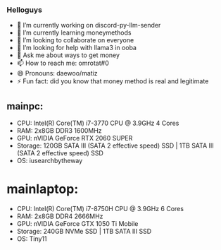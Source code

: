 ### Helloguys
- 🔭 I’m currently working on discord-py-llm-sender
- 🌱 I’m currently learning moneymethods
- 👯 I’m looking to collaborate on everyone
- 🤔 I’m looking for help with llama3 in ooba
- 💬 Ask me about ways to get money
- 📫 How to reach me: omrotat#0
- 😄 Pronouns: daewoo/matiz
- ⚡ Fun fact: did you know that money method is real and legitimate 
## mainpc:
- CPU: Intel(R) Core(TM) i7-3770 CPU @ 3.9GHz 4 Cores
- RAM: 2x8GB DDR3 1600MHz
- GPU: nVIDIA GeForce RTX 2060 SUPER
- Storage: 120GB SATA III (SATA 2 effective speed) SSD | 1TB SATA III (SATA 2 effective speed) SSD
- OS: iusearchbytheway
# mainlaptop:
- CPU: Intel(R) Core(TM) i7-8750H CPU @ 3.9GHz 6 Cores 
- RAM: 2x8GB DDR4 2666MHz
- GPU: nVIDIA GeForce GTX 1050 Ti Mobile
- Storage: 240GB NVMe SSD | 1TB SATA III SSD
- OS: Tiny11

